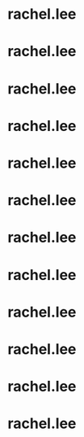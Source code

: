 # rachel.lee
# rachel.lee
# rachel.lee
# rachel.lee
# rachel.lee
# rachel.lee
# rachel.lee
# rachel.lee
# rachel.lee
# rachel.lee
# rachel.lee
# rachel.lee
